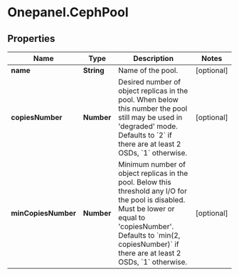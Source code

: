 # Onepanel.CephPool

## Properties
Name | Type | Description | Notes
------------ | ------------- | ------------- | -------------
**name** | **String** | Name of the pool. | [optional] 
**copiesNumber** | **Number** | Desired number of object replicas in the pool. When below this number the pool still may be used in &#39;degraded&#39; mode. Defaults to &#x60;2&#x60; if there are at least 2 OSDs, &#x60;1&#x60; otherwise. | [optional] 
**minCopiesNumber** | **Number** | Minimum number of object replicas in the pool. Below this threshold any I/O for the pool is disabled. Must be lower or equal to &#39;copiesNumber&#39;. Defaults to &#x60;min(2, copiesNumber)&#x60; if there are at least 2 OSDs, &#x60;1&#x60; otherwise. | [optional] 


